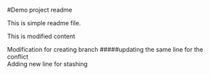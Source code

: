 #Demo project readme

This is simple readme file.


This is modified content

Modification for creating branch 
#####updating the same line for the conflict  
Adding new line for stashing

